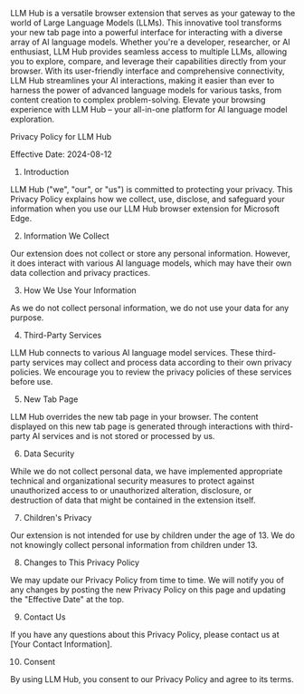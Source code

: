 LLM Hub is a versatile browser extension that serves as your gateway to the world of Large Language Models (LLMs). This innovative tool transforms your new tab page into a powerful interface for interacting with a diverse array of AI language models. Whether you're a developer, researcher, or AI enthusiast, LLM Hub provides seamless access to multiple LLMs, allowing you to explore, compare, and leverage their capabilities directly from your browser. With its user-friendly interface and comprehensive connectivity, LLM Hub streamlines your AI interactions, making it easier than ever to harness the power of advanced language models for various tasks, from content creation to complex problem-solving. Elevate your browsing experience with LLM Hub – your all-in-one platform for AI language model exploration.

Privacy Policy for LLM Hub

Effective Date: 2024-08-12

1. Introduction

LLM Hub ("we", "our", or "us") is committed to protecting your privacy. This Privacy Policy explains how we collect, use, disclose, and safeguard your information when you use our LLM Hub browser extension for Microsoft Edge.

2. Information We Collect

Our extension does not collect or store any personal information. However, it does interact with various AI language models, which may have their own data collection and privacy practices.

3. How We Use Your Information

As we do not collect personal information, we do not use your data for any purpose.

4. Third-Party Services

LLM Hub connects to various AI language model services. These third-party services may collect and process data according to their own privacy policies. We encourage you to review the privacy policies of these services before use.

5. New Tab Page

LLM Hub overrides the new tab page in your browser. The content displayed on this new tab page is generated through interactions with third-party AI services and is not stored or processed by us.

6. Data Security

While we do not collect personal data, we have implemented appropriate technical and organizational security measures to protect against unauthorized access to or unauthorized alteration, disclosure, or destruction of data that might be contained in the extension itself.

7. Children's Privacy

Our extension is not intended for use by children under the age of 13. We do not knowingly collect personal information from children under 13.

8. Changes to This Privacy Policy

We may update our Privacy Policy from time to time. We will notify you of any changes by posting the new Privacy Policy on this page and updating the "Effective Date" at the top.

9. Contact Us

If you have any questions about this Privacy Policy, please contact us at [Your Contact Information].

10. Consent

By using LLM Hub, you consent to our Privacy Policy and agree to its terms.
